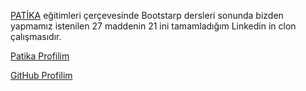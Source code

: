 
[PATİKA](https://app.patika.dev/) eğitimleri çerçevesinde Bootstarp dersleri sonunda bizden yapmamız istenilen 27 maddenin 21 ini tamamladığım Linkedin in clon çalışmasıdır.

[Patika Profilim](https://app.patika.dev/sibgat)

[GitHub Profilim](https://github.com/Sibgatullahsanli)